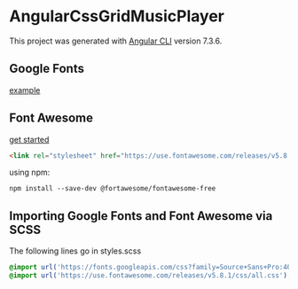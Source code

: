 # AngularCssGridMusicPlayer

This project was generated with [Angular CLI](https://github.com/angular/angular-cli) version 7.3.6.
## Google Fonts
[example](https://fonts.google.com/?selection.family=Source+Sans+Pro:400,700)



## Font Awesome
[get started](https://fontawesome.com/start)

```html
<link rel="stylesheet" href="https://use.fontawesome.com/releases/v5.8.1/css/all.css" integrity="sha384-50oBUHEmvpQ+1lW4y57PTFmhCaXp0ML5d60M1M7uH2+nqUivzIebhndOJK28anvf" crossorigin="anonymous">
```

using npm:

```
npm install --save-dev @fortawesome/fontawesome-free
```
## Importing Google Fonts and Font Awesome via SCSS
The following lines go in styles.scss
```scss
@import url('https://fonts.googleapis.com/css?family=Source+Sans+Pro:400,700');
@import url('https://use.fontawesome.com/releases/v5.8.1/css/all.css');
```

